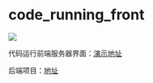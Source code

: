 # code_running_front

![](http://img.kingtous.cn/img/20200413165607.png)

代码运行前端服务器界面：[演示地址](https://coder.kingtous.cn)


后端项目：[地址](https://github.com/Kingtous/Flask-CodeRunningServer)

